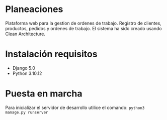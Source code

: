 # Planeaciones
Plataforma web para la gestion de ordenes de trabajo. Registro de clientes, productos, pedidos y ordenes de trabajo.
El sistema ha sido creado usando Clean Architecture.

# Instalación requisitos
- Django 5.0
- Python 3.10.12

# Puesta en marcha
Para inicializar el servidor de desarrollo utilice el comando: 
```python3 manage.py runserver```
